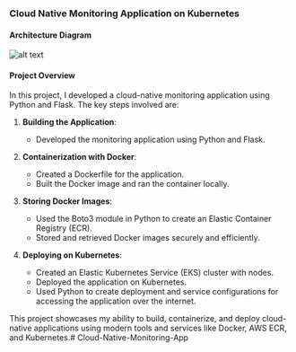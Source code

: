 ### Cloud Native Monitoring Application on Kubernetes

#### Architecture Diagram
![alt text](image-1.png)

#### Project Overview

In this project, I developed a cloud-native monitoring application using Python and Flask. The key steps involved are:

1. **Building the Application**:
   - Developed the monitoring application using Python and Flask.

2. **Containerization with Docker**:
   - Created a Dockerfile for the application.
   - Built the Docker image and ran the container locally.

3. **Storing Docker Images**:
   - Used the Boto3 module in Python to create an Elastic Container Registry (ECR).
   - Stored and retrieved Docker images securely and efficiently.

4. **Deploying on Kubernetes**:
   - Created an Elastic Kubernetes Service (EKS) cluster with nodes.
   - Deployed the application on Kubernetes.
   - Used Python to create deployment and service configurations for accessing the application over the internet.

This project showcases my ability to build, containerize, and deploy cloud-native applications using modern tools and services like Docker, AWS ECR, and Kubernetes.# Cloud-Native-Monitoring-App
